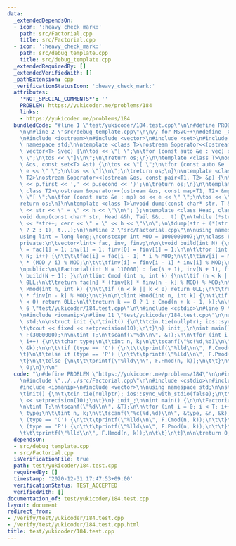 ```yaml
---
data:
  _extendedDependsOn:
  - icon: ':heavy_check_mark:'
    path: src/Factorial.cpp
    title: src/Factorial.cpp
  - icon: ':heavy_check_mark:'
    path: src/debug_template.cpp
    title: src/debug_template.cpp
  _extendedRequiredBy: []
  _extendedVerifiedWith: []
  _pathExtension: cpp
  _verificationStatusIcon: ':heavy_check_mark:'
  attributes:
    '*NOT_SPECIAL_COMMENTS*': ''
    PROBLEM: https://yukicoder.me/problems/184
    links:
    - https://yukicoder.me/problems/184
  bundledCode: "#line 1 \"test/yukicoder/184.test.cpp\"\n\n#define PROBLEM \"https://yukicoder.me/problems/184\"\
    \n\n#line 2 \"src/debug_template.cpp\"\n\n// for MSVC++\n#define _CRT_SECURE_NO_WARNINGS\n\
    \n#include <iostream>\n#include <vector>\n#include <set>\n#include <map>\n\nusing\
    \ namespace std;\n\ntemplate <class T>\nostream &operator<<(ostream &os, const\
    \ vector<T> &vec) {\n\tos << \"[ \";\n\tfor (const auto &e : vec) os << e << \"\
    \ \";\n\tos << \"]\\n\";\n\treturn os;\n}\n\ntemplate <class T>\nostream &operator<<(ostream\
    \ &os, const set<T> &st) {\n\tos << \"[ \";\n\tfor (const auto &e : st) os <<\
    \ e << \" \";\n\tos << \"]\\n\";\n\treturn os;\n}\n\ntemplate <class T1, class\
    \ T2>\nostream &operator<<(ostream &os, const pair<T1, T2> &p) {\n\tos << '('\
    \ << p.first << ',' << p.second << ')';\n\treturn os;\n}\n\ntemplate <class T1,\
    \ class T2>\nostream &operator<<(ostream &os, const map<T1, T2> &mp) {\n\tos <<\
    \ \"[ \";\n\tfor (const auto &e : mp) os << e << \" \";\n\tos << \"]\\n\";\n\t\
    return os;\n}\n\ntemplate <class T>\nvoid dump(const char* str, T &&h) { cerr\
    \ << str << \" = \" << h << \"\\n\"; };\ntemplate <class Head, class... Tail>\n\
    void dump(const char* str, Head &&h, Tail &&... t) {\n\twhile (*str != ',') cerr\
    \ << *str++; cerr << \" = \" << h << \"\\n\";\n\tdump(str + (*(str + 1) == ' '\
    \ ? 2 : 1), t...);\n}\n#line 2 \"src/Factorial.cpp\"\n\nusing namespace std;\n\
    using lint = long long;\nconstexpr int MOD = 1000000007;\n\nclass Factorial {\n\
    private:\n\tvector<lint> fac, inv, finv;\n\n\tvoid build(int N) {\n\t\tfac[0]\
    \ = fac[1] = 1; inv[1] = 1; finv[0] = finv[1] = 1;\n\n\t\tfor (int i = 2; i <\
    \ N; i++) {\n\t\t\tfac[i] = fac[i - 1] * i % MOD;\n\t\t\tinv[i] = MOD - inv[MOD%i]\
    \ * (MOD / i) % MOD;\n\t\t\tfinv[i] = finv[i - 1] * inv[i] % MOD;\n\t\t}\n\t}\n\
    \npublic:\n\tFactorial(int N = 110000) : fac(N + 1), inv(N + 1), finv(N + 1) {\
    \ build(N + 1); }\n\n\tlint Cmod (int n, int k) {\n\t\tif (n < k || k < 0) return\
    \ 0LL;\n\t\treturn fac[n] * (finv[k] * finv[n - k] % MOD) % MOD;\n\t}\n\n\tlint\
    \ Pmod(int n, int k) {\n\t\tif (n < k || k < 0) return 0LL;\n\t\treturn fac[n]\
    \ * finv[n - k] % MOD;\n\t}\n\n\tlint Hmod(int n, int k) {\n\t\tif (n < 0 || k\
    \ < 0) return 0LL;\n\t\treturn k == 0 ? 1 : Cmod(n + k - 1, k);\n\t}\n\n};\n#line\
    \ 6 \"test/yukicoder/184.test.cpp\"\n\n#include <cstdio>\n#line 9 \"test/yukicoder/184.test.cpp\"\
    \n#include <iomanip>\n#line 11 \"test/yukicoder/184.test.cpp\"\n\nusing namespace\
    \ std;\n\nstruct init {\n\tinit() {\n\t\tcin.tie(nullptr); ios::sync_with_stdio(false);\n\
    \t\tcout << fixed << setprecision(10);\n\t}\n} init_;\n\nint main() {\n\n\tFactorial\
    \ F(3000000);\n\n\tint T;\n\tscanf(\"%d\\n\", &T);\n\n\tfor (int i = 0; i < T;\
    \ i++) {\n\t\tchar type;\n\t\tint n, k;\n\t\tscanf(\"%c(%d,%d)\\n\", &type, &n,\
    \ &k);\n\n\t\tif (type == 'C') {\n\t\t\tprintf(\"%lld\\n\", F.Cmod(n, k));\n\t\
    \t}\n\t\telse if (type == 'P') {\n\t\t\tprintf(\"%lld\\n\", F.Pmod(n, k));\n\t\
    \t}\n\t\telse {\n\t\t\tprintf(\"%lld\\n\", F.Hmod(n, k));\n\t\t}\n\t}\n\n\treturn\
    \ 0;\n}\n\n"
  code: "\n#define PROBLEM \"https://yukicoder.me/problems/184\"\n\n#include \"../../src/debug_template.cpp\"\
    \n#include \"../../src/Factorial.cpp\"\n\n#include <cstdio>\n#include <iostream>\n\
    #include <iomanip>\n#include <vector>\n\nusing namespace std;\n\nstruct init {\n\
    \tinit() {\n\t\tcin.tie(nullptr); ios::sync_with_stdio(false);\n\t\tcout << fixed\
    \ << setprecision(10);\n\t}\n} init_;\n\nint main() {\n\n\tFactorial F(3000000);\n\
    \n\tint T;\n\tscanf(\"%d\\n\", &T);\n\n\tfor (int i = 0; i < T; i++) {\n\t\tchar\
    \ type;\n\t\tint n, k;\n\t\tscanf(\"%c(%d,%d)\\n\", &type, &n, &k);\n\n\t\tif\
    \ (type == 'C') {\n\t\t\tprintf(\"%lld\\n\", F.Cmod(n, k));\n\t\t}\n\t\telse if\
    \ (type == 'P') {\n\t\t\tprintf(\"%lld\\n\", F.Pmod(n, k));\n\t\t}\n\t\telse {\n\
    \t\t\tprintf(\"%lld\\n\", F.Hmod(n, k));\n\t\t}\n\t}\n\n\treturn 0;\n}\n\n"
  dependsOn:
  - src/debug_template.cpp
  - src/Factorial.cpp
  isVerificationFile: true
  path: test/yukicoder/184.test.cpp
  requiredBy: []
  timestamp: '2020-12-31 17:47:53+09:00'
  verificationStatus: TEST_ACCEPTED
  verifiedWith: []
documentation_of: test/yukicoder/184.test.cpp
layout: document
redirect_from:
- /verify/test/yukicoder/184.test.cpp
- /verify/test/yukicoder/184.test.cpp.html
title: test/yukicoder/184.test.cpp
---
```

